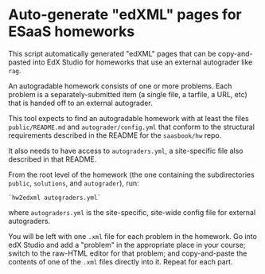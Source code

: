 Auto-generate "edXML" pages for ESaaS homeworks
===============================================

This script automatically generated "edXML" pages that can be
copy-and-pasted into EdX Studio for homeworks that use an external
autograder like `rag`.

An autogradable homework consists of one or more problems.  Each problem
is a separately-submitted item (a single file, a tarfile, a URL, etc)
that is handed off to an external autograder.

This tool expects to find an autogradable homework with at least
the files
`public/README.md` and `autograder/config.yml` that conform to the
structural requirements described in the README for the `saasbook/hw`
repo. 

It also needs to have access to `autograders.yml`, a site-specific file
also described in that README.

From the root level of the homework (the one containing the
subdirectories `public`, `solutions`, and `autograder`), run:

    `hw2edxml autograders.yml`

where `autograders.yml` is the site-specific, site-wide config file for
external autograders.

You will be left with one `.xml` file for each problem in the homework.
Go into edX Studio and add a "problem" in the appropriate place in your
course; switch to the raw-HTML editor for that problem; and
copy-and-paste the contents of one of the `.xml` files directly into
it.  Repeat for each part.
